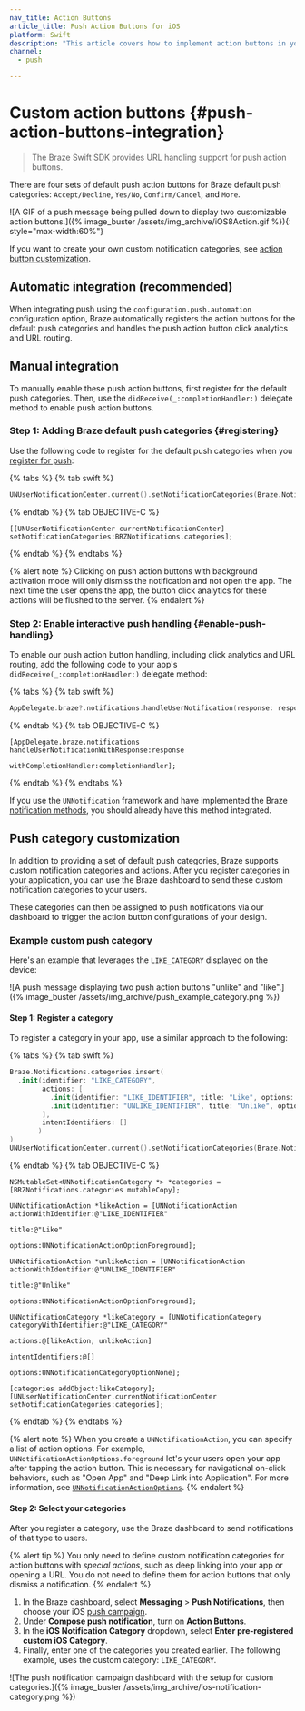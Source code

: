 ```yaml
---
nav_title: Action Buttons
article_title: Push Action Buttons for iOS
platform: Swift
description: "This article covers how to implement action buttons in your iOS push notifications for the Swift SDK."
channel:
  - push

---
```


# Custom action buttons {#push-action-buttons-integration}

> The Braze Swift SDK provides URL handling support for push action buttons. 

There are four sets of default push action buttons for Braze default push categories: `Accept/Decline`, `Yes/No`, `Confirm/Cancel`, and `More`. 

![A GIF of a push message being pulled down to display two customizable action buttons.]({% image_buster /assets/img_archive/iOS8Action.gif %}){: style="max-width:60%"}

If you want to create your own custom notification categories, see [action button customization](#push-category-customization).

## Automatic integration (recommended)

When integrating push using the `configuration.push.automation` configuration option, Braze automatically registers the action buttons for the default push categories and handles the push action button click analytics and URL routing.

## Manual integration

To manually enable these push action buttons, first register for the default push categories. Then, use the `didReceive(_:completionHandler:)` delegate method to enable push action buttons.

### Step 1: Adding Braze default push categories {#registering}

Use the following code to register for the default push categories when you [register for push]({{site.baseurl}}/developer_guide/platform_integration_guides/swift/push_notifications/integration/#step-4-register-push-tokens-with-braze):

{% tabs %}
{% tab swift %}

```swift
UNUserNotificationCenter.current().setNotificationCategories(Braze.Notifications.categories)
```

{% endtab %}
{% tab OBJECTIVE-C %}

```objc
[[UNUserNotificationCenter currentNotificationCenter] setNotificationCategories:BRZNotifications.categories];
```

{% endtab %}
{% endtabs %}

{% alert note %}
Clicking on push action buttons with background activation mode will only dismiss the notification and not open the app. The next time the user opens the app, the button click analytics for these actions will be flushed to the server.
{% endalert %}

### Step 2: Enable interactive push handling {#enable-push-handling}

To enable our push action button handling, including click analytics and URL routing, add the following code to your app's `didReceive(_:completionHandler:)` delegate method:

{% tabs %}
{% tab swift %}

```swift
AppDelegate.braze?.notifications.handleUserNotification(response: response, withCompletionHandler: completionHandler)
```

{% endtab %}
{% tab OBJECTIVE-C %}

```objc
[AppDelegate.braze.notifications handleUserNotificationWithResponse:response
                                              withCompletionHandler:completionHandler];
```

{% endtab %}
{% endtabs %}

If you use the `UNNotification` framework and have implemented the Braze [notification methods]({{site.baseurl}}/developer_guide/platform_integration_guides/swift/push_notifications/integration/#step-5-enable-push-handling), you should already have this method integrated. 

## Push category customization

In addition to providing a set of default push categories, Braze supports custom notification categories and actions. After you register categories in your application, you can use the Braze dashboard to send these custom notification categories to your users.

These categories can then be assigned to push notifications via our dashboard to trigger the action button configurations of your design. 

### Example custom push category

Here's an example that leverages the `LIKE_CATEGORY` displayed on the device:

![A push message displaying two push action buttons "unlike" and "like".]({% image_buster /assets/img_archive/push_example_category.png %})

#### Step 1: Register a category

To register a category in your app, use a similar approach to the following:

{% tabs %}
{% tab swift %}

```swift
Braze.Notifications.categories.insert(
  .init(identifier: "LIKE_CATEGORY",
        actions: [
          .init(identifier: "LIKE_IDENTIFIER", title: "Like", options: [.foreground]),
          .init(identifier: "UNLIKE_IDENTIFIER", title: "Unlike", options: [.foreground])
        ],
        intentIdentifiers: []
       )
)
UNUserNotificationCenter.current().setNotificationCategories(Braze.Notifications.categories)
```

{% endtab %}
{% tab OBJECTIVE-C %}

```objc
NSMutableSet<UNNotificationCategory *> *categories = [BRZNotifications.categories mutableCopy];

UNNotificationAction *likeAction = [UNNotificationAction actionWithIdentifier:@"LIKE_IDENTIFIER"
                                                                        title:@"Like"
                                                                      options:UNNotificationActionOptionForeground];

UNNotificationAction *unlikeAction = [UNNotificationAction actionWithIdentifier:@"UNLIKE_IDENTIFIER"
                                                                          title:@"Unlike"
                                                                        options:UNNotificationActionOptionForeground];

UNNotificationCategory *likeCategory = [UNNotificationCategory categoryWithIdentifier:@"LIKE_CATEGORY"
                                                                              actions:@[likeAction, unlikeAction]
                                                                    intentIdentifiers:@[]
                                                                              options:UNNotificationCategoryOptionNone];

[categories addObject:likeCategory];
[UNUserNotificationCenter.currentNotificationCenter setNotificationCategories:categories];
```

{% endtab %}
{% endtabs %}

{% alert note %}
When you create a `UNNotificationAction`, you can specify a list of action options. For example, `UNNotificationActionOptions.foreground` let's your users open your app after tapping the action button. This is necessary for navigational on-click behaviors, such as "Open App" and "Deep Link into Application". For more information, see [`UNNotificationActionOptions`](https://developer.apple.com/documentation/usernotifications/unnotificationactionoptions).
{% endalert %}

#### Step 2: Select your categories

After you register a category, use the Braze dashboard to send notifications of that type to users.

{% alert tip %}
You only need to define custom notification categories for action buttons with _special actions_, such as deep linking into your app or opening a URL. You do not need to define them for action buttons that only dismiss a notification.
{% endalert %}

1. In the Braze dashboard, select **Messaging** > **Push Notifications**, then choose your iOS [push campaign]({{site.baseurl}}/docs/user_guide/message_building_by_channel/push/creating_a_push_message).
2. Under **Compose push notification**, turn on **Action Buttons**.
3. In the **iOS Notification Category** dropdown, select **Enter pre-registered custom iOS Category**.
4. Finally, enter one of the categories you created earlier. The following example, uses the custom category: `LIKE_CATEGORY`.

![The push notification campaign dashboard with the setup for custom categories.]({% image_buster /assets/img_archive/ios-notification-category.png %})

